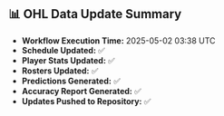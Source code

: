 ## 📊 OHL Data Update Summary
- **Workflow Execution Time:** 2025-05-02 03:38 UTC
- **Schedule Updated:** ✅
- **Player Stats Updated:** ✅
- **Rosters Updated:** ✅
- **Predictions Generated:** ✅
- **Accuracy Report Generated:** ✅
- **Updates Pushed to Repository:** ✅
